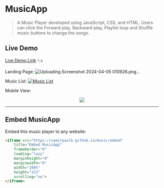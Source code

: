 # MusicApp

>  A Music Player developed using JavaScript, CSS, and HTML. Users can click the Forward play, Backward play, Playlist loop and Shuffle music buttons to change the songs.
 
## Live Demo

[Live Demo Link](https://pranay020.github.io/Music-Web-App/) :point_left:

Landing Page:
![Uploading Screenshot 2024-04-05 010926.png…]()



Music List:
<a href="#" rel="Music List">![Music List](https://raw.githubusercontent.com/SamirPaulb/assets/main/music/1.png)</a>


Mobile View:
<p align="center">
<a href="#" rel="Mobile View"><img src="https://raw.githubusercontent.com/SamirPaulb/assets/main/music/mobile-view.webp"></a>
</p>

---

## Embed MusicApp

Embed this music player to any website:

```html
<iframe src="https://samirpaulb.github.io/music/embed"
	title="Embed MusicApp"
	frameborder="0"
	loading="lazy"
	marginheight="0"
	marginwidth="0"
	width="100%"
	height="223"
	scrolling="no">
</iframe>
```
